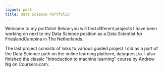 ```yaml
---
layout: post
title: Data Science Portfolio
---
```


Welcome to my portfolio!
Below you will find different projects I have been working on next to my Data Science position as a Data Scientist for FrieslandCampina in The Netherlands.

The last project consists of links to various guided project I did as a part of the Data Science path on the online learning platform, dataquest.io.
I also finished the classic "Introduction to machine learning" course by Andrew Ng on Coursera.com.